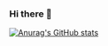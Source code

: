 ### Hi there 👋
[![Anurag's GitHub stats](https://github-readme-stats.vercel.app/api?username=SilverBullet19)](https://github.com/anuraghazra/github-readme-stats)
